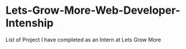 # Lets-Grow-More-Web-Developer-Intenship
List of Project I have completed as an Intern at Lets Grow More
